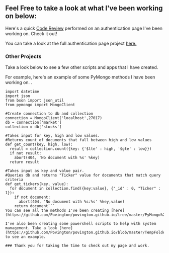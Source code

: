 ## Feel Free to take a look at what I've been working on below:


Here's a quick  [Code Review](https://youtu.be/B3gvz-9SsJYI) performed on an authentication page I've been working on. Check it out!

You can take a look at the full authentication page project [here.](https://github.com/Povington/povington.github.io/tree/master/Authentication%20Page)

### Other Projects

Take a look below to see a few other scripts and apps that I have created.

For example, here's an example of some PyMongo methods I have been working on. . 

```#code in python
import datetime
import json
from bson import json_util
from pymongo import MongoClient

#Create connection to db and collection
connection = MongoClient('localhost',27017)
db = connection['market']
collection = db['stocks']

#Takes input for key, high and low values. 
#Returns count of documents that fall between high and low values      
def get_count(key, high, low):
  result = collection.count({key: {'$lte' : high, '$gte' : low}})
  if not result:
    abort(404, 'No document with %s' %key)
  return result

#Takes input as key and value pair. 
#Queries db and returns "Ticker" value for documents that match query criteria
def get_tickers(key, value):
  for document in collection.find({key:value}, {"_id" : 0, "Ticker" : 1}):
    if not document:
      abort(404, 'No document with %s:%s' %key,value)
    return document```
You can see all the methods I've been creating [here](https://github.com/Povington/povington.github.io/tree/master/PyMongo%20Methods)

I've also been creating some powershell scripts to help with system management. Take a look [here](https://github.com/Povington/povington.github.io/blob/master/TempFolderManagement.ps1) to see an example.

### Thank you for taking the time to check out my page and work. 


